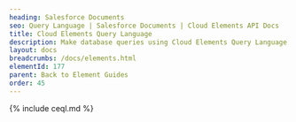 ```yaml
---
heading: Salesforce Documents
seo: Query Language | Salesforce Documents | Cloud Elements API Docs
title: Cloud Elements Query Language
description: Make database queries using Cloud Elements Query Language.
layout: docs
breadcrumbs: /docs/elements.html
elementId: 177
parent: Back to Element Guides
order: 45
---
```


{% include ceql.md %}
